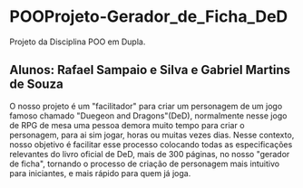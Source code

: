 # POOProjeto-Gerador_de_Ficha_DeD
Projeto da Disciplina POO em Dupla.

## Alunos: Rafael Sampaio e Silva e Gabriel Martins de Souza

O nosso projeto é um "facilitador" para criar um personagem de um jogo famoso chamado "Duegeon and Dragons"(DeD),
normalmente nesse jogo de RPG de mesa uma pessoa demora muito tempo para criar o personagem, para ai sim jogar,
horas ou muitas vezes dias. Nesse contexto, nosso objetivo é facilitar esse processo colocando todas as 
especificações relevantes do livro oficial de DeD, mais de 300 páginas, no nosso "gerador de ficha", tornando
o processo de criação de personagem mais intuitivo para iniciantes, e mais rápido para quem já joga.


